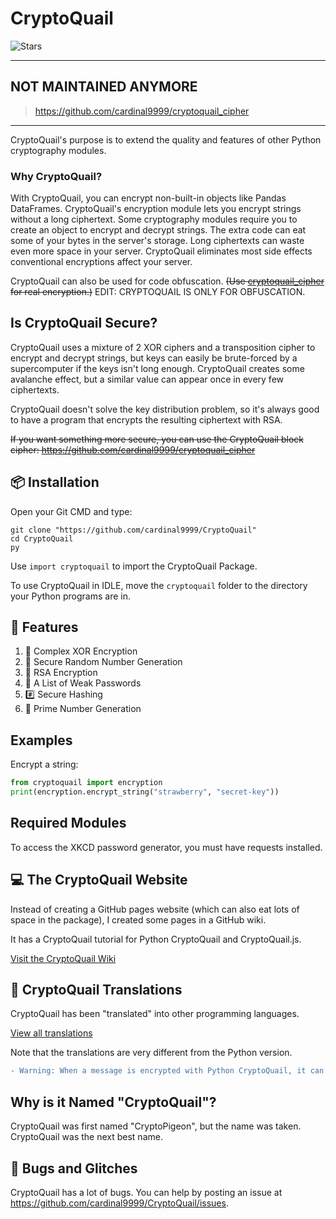 # CryptoQuail

![Stars](https://img.shields.io/github/stars/cardinal9999/cryptoquail?style=social)

---
## NOT MAINTAINED ANYMORE 
>https://github.com/cardinal9999/cryptoquail_cipher
---

CryptoQuail's purpose is to extend the quality and features of other Python cryptography modules.
### Why CryptoQuail?
With CryptoQuail, you can encrypt non-built-in objects like Pandas DataFrames.
CryptoQuail's encryption module lets you encrypt strings without a long ciphertext. Some cryptography modules require you to create an object to encrypt and decrypt strings. The extra code can eat some of your bytes in the server's storage. Long ciphertexts can waste even more space in your server. CryptoQuail eliminates most side effects conventional encryptions affect your server.

CryptoQuail can also be used for code obfuscation. ~~(Use [cryptoquail_cipher](https://github.com/cardinal9999/cryptoquail_cipher) for real encryption.)~~ EDIT: CRYPTOQUAIL IS ONLY FOR OBFUSCATION.
## Is CryptoQuail Secure?
CryptoQuail uses a mixture of 2 XOR ciphers and a transposition cipher to encrypt and decrypt strings, but keys can easily be brute-forced by a supercomputer if the keys isn't long enough. CryptoQuail creates some avalanche effect, but a similar value can appear once in every few ciphertexts.

CryptoQuail doesn't solve the key distribution problem, so it's always good to have a program that encrypts the resulting ciphertext with RSA.

~~If you want something more secure, you can use the CryptoQuail block cipher: https://github.com/cardinal9999/cryptoquail_cipher~~

## 📦 Installation
Open your Git CMD and type:
```shell
git clone "https://github.com/cardinal9999/CryptoQuail"
cd CryptoQuail
py
```

Use `import cryptoquail` to import the CryptoQuail Package.

To use CryptoQuail in IDLE, move the `cryptoquail` folder to the directory your Python programs are in.

## 🌟 Features
1. 🔐 Complex XOR Encryption
2. 🎲 Secure Random Number Generation
3. 🔏 RSA Encryption
4. 🔑 A List of Weak Passwords
5. #️⃣ Secure Hashing
6. 🔢 Prime Number Generation

## Examples
Encrypt a string:
```py
from cryptoquail import encryption
print(encryption.encrypt_string("strawberry", "secret-key"))

```
## Required Modules
To access the XKCD password generator, you must have requests installed.

## 💻 The CryptoQuail Website
Instead of creating a GitHub pages website (which can also eat lots of space in the package), I created some pages in a GitHub wiki.

It has a CryptoQuail tutorial for Python CryptoQuail and CryptoQuail.js.

[Visit the CryptoQuail Wiki](https://github.com/cardinal9999/CryptoQuail/wiki)

## 🎯 CryptoQuail Translations
CryptoQuail has been "translated" into other programming languages.

[View all translations](https://github.com/cardinal9999/CryptoQuail-Translations/)

Note that the translations are very different from the Python version.

```diff
- Warning: When a message is encrypted with Python CryptoQuail, it can not be recovered with CryptoQuail in any other programming language.
```
## Why is it Named "CryptoQuail"?
CryptoQuail was first named "CryptoPigeon", but the name was taken. CryptoQuail was the next best name.
## 👾 Bugs and Glitches
CryptoQuail has a lot of bugs. You can help by posting an issue at https://github.com/cardinal9999/CryptoQuail/issues.

